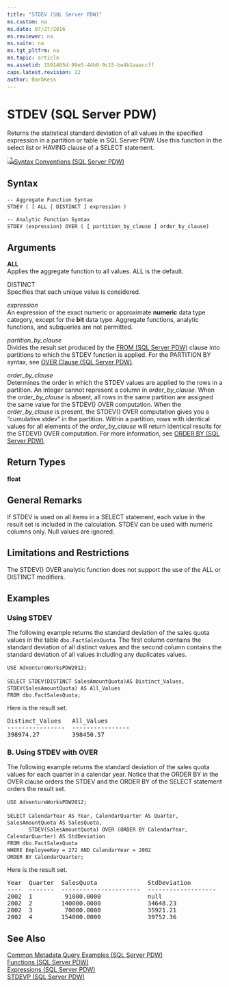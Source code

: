 ```yaml
---
title: "STDEV (SQL Server PDW)"
ms.custom: na
ms.date: 07/27/2016
ms.reviewer: na
ms.suite: na
ms.tgt_pltfrm: na
ms.topic: article
ms.assetid: 1591465d-99e5-44b0-9c15-be4b1aaaccff
caps.latest.revision: 22
author: BarbKess
---
```

# STDEV (SQL Server PDW)
Returns the statistical standard deviation of all values in the specified expression in a partition or table in SQL Server PDW. Use this function in the select list or HAVING clause of a SELECT statement.  
  
![Topic link icon](../sqlpdw/media/Topic_Link.gif "Topic_Link")[Syntax Conventions &#40;SQL Server PDW&#41;](../sqlpdw/syntax-conventions-sql-server-pdw.md)  
  
## Syntax  
  
```  
-- Aggregate Function Syntax   
STDEV ( [ ALL | DISTINCT ] expression )  
```  
  
```  
-- Analytic Function Syntax   
STDEV (expression) OVER ( [ partition_by_clause ] order_by_clause)  
```  
  
## Arguments  
**ALL**  
Applies the aggregate function to all values. ALL is the default.  
  
DISTINCT  
Specifies that each unique value is considered.  
  
*expression*  
An expression of the exact numeric or approximate **numeric** data type category, except for the **bit** data type. Aggregate functions, analytic functions, and subqueries are not permitted.  
  
*partition_by_clause*  
Divides the result set produced by the [FROM &#40;SQL Server PDW&#41;](../sqlpdw/from-sql-server-pdw.md) clause into partitions to which the STDEV function is applied. For the PARTITION BY syntax, see [OVER Clause &#40;SQL Server PDW&#41;](../sqlpdw/over-clause-sql-server-pdw.md).  
  
*order_by_clause*  
Determines the order in which the STDEV values are applied to the rows in a partition. An integer cannot represent a column in *order_by_clause*. When the *order_by_clause* is absent, all rows in the same partition are assigned the same value for the STDEV() OVER computation. When the *order_by_clause* is present, the STDEV() OVER computation gives you a “cumulative stdev” in the partition. Within a partition, rows with identical values for all elements of the *order_by_clause* will return identical results for the STDEV() OVER computation. For more information, see [ORDER BY &#40;SQL Server PDW&#41;](../sqlpdw/order-by-sql-server-pdw.md).  
  
## Return Types  
**float**  
  
## General Remarks  
If STDEV is used on all items in a SELECT statement, each value in the result set is included in the calculation. STDEV can be used with numeric columns only. Null values are ignored.  
  
## Limitations and Restrictions  
The STDEV() OVER analytic function does not support the use of the ALL or DISTINCT modifiers.  
  
## Examples  
  
### Using STDEV  
The following example returns the standard deviation of the sales quota values in the table `dbo.FactSalesQuota`. The first column contains the standard deviation of all distinct values and the second column contains the standard deviation of all values including any duplicates values.  
  
```  
USE AdventureWorksPDW2012;  
  
SELECT STDEV(DISTINCT SalesAmountQuota)AS Distinct_Values, STDEV(SalesAmountQuota) AS All_Values  
FROM dbo.FactSalesQuota;  
```  
  
Here is the result set.  
  
<pre>Distinct_Values   All_Values  
----------------  ----------------  
398974.27         398450.57</pre>  
  
### B. Using STDEV with OVER  
The following example returns the standard deviation of the sales quota values for each quarter in a calendar year. Notice that the ORDER BY in the OVER clause orders the STDEV and the ORDER BY of the SELECT statement orders the result set.  
  
```  
USE AdventureWorksPDW2012;  
  
SELECT CalendarYear AS Year, CalendarQuarter AS Quarter, SalesAmountQuota AS SalesQuota,  
       STDEV(SalesAmountQuota) OVER (ORDER BY CalendarYear, CalendarQuarter) AS StdDeviation  
FROM dbo.FactSalesQuota  
WHERE EmployeeKey = 272 AND CalendarYear = 2002  
ORDER BY CalendarQuarter;  
```  
  
Here is the result set.  
  
<pre>Year  Quarter  SalesQuota              StdDeviation  
----  -------  ----------------------  -------------------  
2002  1         91000.0000             null  
2002  2        140000.0000             34648.23  
2002  3         70000.0000             35921.21  
2002  4        154000.0000             39752.36</pre>  
  
## See Also  
[Common Metadata Query Examples &#40;SQL Server PDW&#41;](../sqlpdw/common-metadata-query-examples-sql-server-pdw.md)  
[Functions &#40;SQL Server PDW&#41;](../sqlpdw/functions-sql-server-pdw.md)  
[Expressions &#40;SQL Server PDW&#41;](../sqlpdw/expressions-sql-server-pdw.md)  
[STDEVP &#40;SQL Server PDW&#41;](../sqlpdw/stdevp-sql-server-pdw.md)  
  
